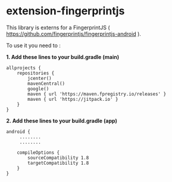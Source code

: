 # extension-fingerprintjs
This library is externs for a FingerprintJS ( https://github.com/fingerprintjs/fingerprintjs-android ).

To use it you need to :

**1. Add these lines to your build.gradle (main)**
```
allprojects {
	repositories {
		jcenter()
		mavenCentral()
		google()
		maven { url 'https://maven.fpregistry.io/releases' }
		maven { url 'https://jitpack.io' }
	}
}
```
**2. Add these lines to your build.gradle (app)**
```
android {
	 ........
	 ........
	
	compileOptions {
		sourceCompatibility 1.8
		targetCompatibility 1.8
	}
}
```

